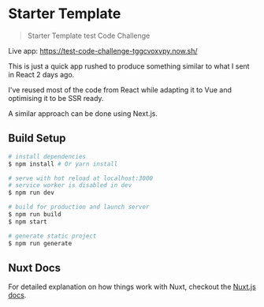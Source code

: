 # Starter Template

> Starter Template
> test Code Challenge

Live app: https://test-code-challenge-tggcvoxvpy.now.sh/

This is just a quick app rushed to produce something similar to what I sent in React 2 days ago.

I've reused most of the code from React while adapting it to Vue and optimising it to be SSR ready.

A similar approach can be done using Next.js.

## Build Setup

```bash
# install dependencies
$ npm install # Or yarn install

# serve with hot reload at localhost:3000
# service worker is disabled in dev
$ npm run dev

# build for production and launch server
$ npm run build
$ npm start

# generate static project
$ npm run generate
```

## Nuxt Docs

For detailed explanation on how things work with Nuxt, checkout the [Nuxt.js docs](https://github.com/nuxt/nuxt.js).
